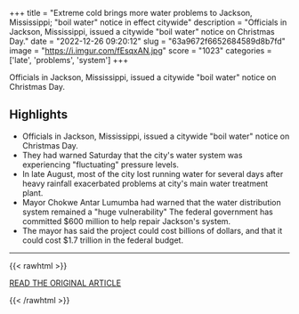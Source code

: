 +++
title = "Extreme cold brings more water problems to Jackson, Mississippi; \"boil water\" notice in effect citywide"
description = "Officials in Jackson, Mississippi, issued a citywide \"boil water\" notice on Christmas Day."
date = "2022-12-26 09:20:12"
slug = "63a9672f6652684589d8b7fd"
image = "https://i.imgur.com/fEsqxAN.jpg"
score = "1023"
categories = ['late', 'problems', 'system']
+++

Officials in Jackson, Mississippi, issued a citywide \"boil water\" notice on Christmas Day.

## Highlights

- Officials in Jackson, Mississippi, issued a citywide "boil water" notice on Christmas Day.
- They had warned Saturday that the city's water system was experiencing "fluctuating" pressure levels.
- In late August, most of the city lost running water for several days after heavy rainfall exacerbated problems at city's main water treatment plant.
- Mayor Chokwe Antar Lumumba had warned that the water distribution system remained a "huge vulnerability" The federal government has committed $600 million to help repair Jackson's system.
- The mayor has said the project could cost billions of dollars, and that it could cost $1.7 trillion in the federal budget.

---

{{< rawhtml >}}
  <p class="article-category">
    <a target="_blank" href="https://www.cbsnews.com/news/jackson-mississippi-water-boil-warning-winter-storm/">READ THE ORIGINAL ARTICLE</a>
  </p>
{{< /rawhtml >}}
